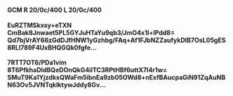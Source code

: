 #### GCM R 20/0c/400 L 20/0c/400
**EuRZTMSkxsy+eTXN**<br/>**CmBak8Jnwaet5PL5GYJuHTaYu9qb3/JmO4x1I+lPdd8=**<br/>**Qd7bjVrAY66zGdDJfHNW1yGzhbg/FAq+Af1FJbNZZaufykDIB7OsL05gES8RLl789F4UxBHQGQk0fgfe...**<br/><br/>
**7RTT7OT6/PDa1vim**<br/>**8T6PfkhaDIdBQeDOnQkG4ilTC3RPtHBf6uttX7l4r1w=**<br/>**SMuT9Ka1YjzdkxQWaFm5ibnEa9zb05OWd8+nExfBAucpaGiN91ZqAuNBN63Ov5JVNTqkIktywJddy8Gv...**